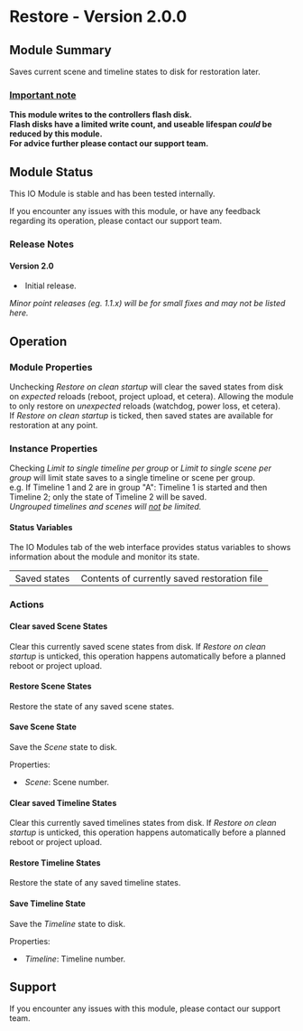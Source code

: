 # Restore - Version 2.0.0

[//]: # (THIS IS WHAT A COMMENT LOOKS LIKE)

[//]: # (Properties should be surrounded by eg. *Property Name*)
[//]: # (Values and options should be surrounded by eg. <code>Value</code>)

## Module Summary

Saves current scene and timeline states to disk for restoration later.

### <u>Important note</u>
<b>This module writes to the controllers flash disk.\
Flash disks have a limited write count, and useable lifespan <i>could</i> be reduced by this module.\
For advice further please contact our support team.
</b>

[//]: # (Brief description of the module; usually the same as the description in the package)

## Module Status

[//]: # (UNCOMMENT AND DELETE AS APPROPRIATE)
[//]: # (**Note:** Please be aware that this is a beta version of this IO Module which has not yet been fully tested. We recommend testing before use.)
This IO Module is stable and has been tested internally.

[//]: # (Always required)
If you encounter any issues with this module, or have any feedback regarding its operation, please contact our support team.

[//]: # (### Module Scope)
[//]: # (If important to mention explain the limitations and things this module cannot perform)

### Release Notes

#### Version 2.0

* &nbsp;Initial release.

[//]: # (Always required)
*Minor point releases (eg. 1.1.x) will be for small fixes and may not be listed here.*

[//]: # (## Requirements)
[//]: # (Mention any pre-requisites needed before setting up the module in terms of hardware, subscriptions, APIs)

[//]: # (## Configuration)
[//]: # (Mention any setup aspects the user should note that are generally done outside the Designer interface)

## Operation

[//]: # (Give operational details linked to using Instance Properties, Triggers, Conditions, Actions, Variables associated with the module's operation)

### Module Properties

[//]: # (### List instance properties and their function)

Unchecking *Restore on clean startup* will clear the saved states from disk on <i>expected</i> reloads (reboot, project upload, et cetera). Allowing the module to only restore on <i>unexpected</i> reloads (watchdog, power loss, et cetera).\
If *Restore on clean startup* is ticked, then saved states are available for restoration at any point.

### Instance Properties

Checking *Limit to single timeline per group* or *Limit to single scene per group* will limit state saves to a single timeline or scene per group.\
e.g. If Timeline 1 and 2 are in group "A": Timeline 1 is started and then Timeline 2; only the state of Timeline 2 will be saved.\
<i>Ungrouped timelines and scenes will <u>not</u> be limited.</i>

#### Status Variables

The IO Modules tab of the web interface provides status variables to shows information about the module and monitor its state.

<table>
    <style type="text/css">
    td {
        padding: 3 10px;
    }
    </style>
    <tbody>
    <tr class="separator"></tr>
    <tr>
        <td>Saved states</td>
        <td>Contents of currently saved restoration file</td>
    </tr>
    <tr class="separator"></tr>
    </tbody>
</table>

### Actions

[//]: # (### Actions)

[//]: # (#### Action Name)
[//]: # (Start with a verb such as "Sends..." or "Sets...")

#### Clear saved Scene States

Clear this currently saved scene states from disk.
If *Restore on clean startup* is unticked, this operation happens automatically before a planned reboot or project upload.

#### Restore Scene States

Restore the state of any saved scene states.

#### Save Scene State

Save the *Scene* state to disk.

Properties:

* &nbsp;*Scene*: Scene number.

#### Clear saved Timeline States

Clear this currently saved timelines states from disk.
If *Restore on clean startup* is unticked, this operation happens automatically before a planned reboot or project upload.

#### Restore Timeline States

Restore the state of any saved timeline states.

#### Save Timeline State

Save the *Timeline* state to disk.

Properties:

* &nbsp;*Timeline*: Timeline number.

## Support

[//]: # (Always required)
If you encounter any issues with this module, please contact our support team.

[//]: # (### Module Use Example)
[//]: # (If relevant to documentation give examples of module use)

[//]: # (### Further Notes)
[//]: # (Possible location for further notes, may not be used)
